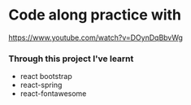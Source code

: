 # Code along practice with

https://www.youtube.com/watch?v=DOynDqBbvWg

### Through this project I've learnt

- react bootstrap
- react-spring
- react-fontawesome
